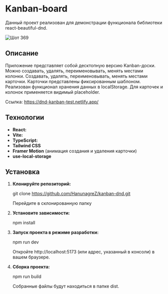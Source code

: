 # Kanban-board

Данный проект реализован для демонстрации функционала библиотеки react-beautiful-dnd.

![Шот 369](https://github.com/user-attachments/assets/250da6db-d2c8-4f43-b523-4ca35fb687ff)

## Описание

Приложение представляет собой десктопную версию Kanban-доски. Можно создавать, удалять, переименовывать, менять местами колонки. Создавать, удалять, переименовывать, менять местами карточки. Карточки представлены фиксированным шаблоном. Реализован функционал хранения данных в localStorage. Для карточек и колонок применяется видимый placeholder.

Ссылка: https://dnd-kanban-test.netlify.app/

## Технологии

* **React:**  
* **Vite:**   
* **TypeScript:**   
* **Tailwind CSS**
* **Framer Motion** (анимация создания и удаления карточки)
* **use-local-storage** 

## Установка

1. **Клонируйте репозиторий:**
   
   git clone https://github.com/HanunagreZ/kanban-dnd.git

   Перейдите в склонированную папку
   
3. **Установите зависимости:**

   npm install

4. **Запуск проекта в режиме разработки:**
   
   npm run dev
   
   Откройте http://localhost:5173 (или адрес, указанный в консоли) в вашем браузере.

6. **Сборка проекта:**

   npm run build
   
   Собранные файлы будут находиться в папке dist.
